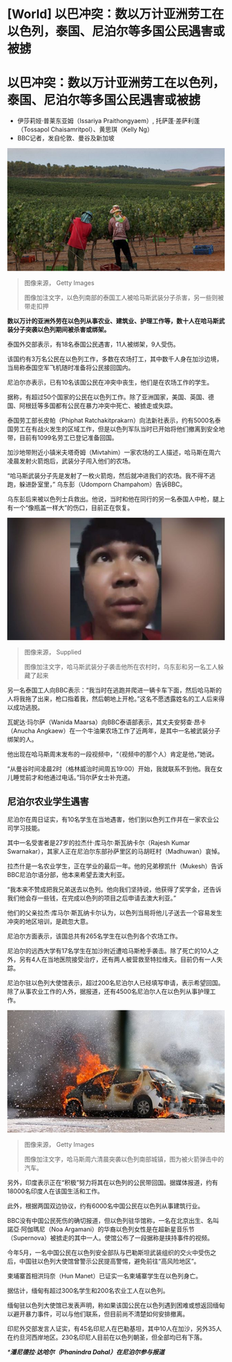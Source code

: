 # [World] 以巴冲突：数以万计亚洲劳工在以色列，泰国、尼泊尔等多国公民遇害或被掳

#  以巴冲突：数以万计亚洲劳工在以色列，泰国、尼泊尔等多国公民遇害或被掳

  * 伊莎莉娅·普莱东亚姆（Issariya Praithongyaem）, 托萨蓬·差萨利蓬（Tossapol Chaisamritpol）、黄思琪（Kelly Ng） 
  * BBC记者，发自伦敦、曼谷及新加坡 


![were](_131371423_gettyimages-841518402.jpg)

> 图像来源，  Getty Images
>
> 图像加注文字，以色列南部的泰国工人被哈马斯武装分子杀害，另一些则被带走扣押

**数以万计的亚洲外劳在以色列从事农业、建筑业、护理工作等，数十人在哈马斯武装分子突袭以色列期间被杀害或绑架。**

泰国外交部表示，有18名泰国公民遇害，11人被绑架，9人受伤。

该国约有3万名公民在以色列工作，多数在农场打工，其中数千人身在加沙边境，当局称泰国空军飞机随时准备将公民接回国内。

尼泊尔亦表示，已有10名该国公民在冲突中丧生，他们是在农场工作的学生。

据称，有超过50个国家的公民在以色列工作。除了亚洲国家，美国、英国、德国、阿根廷等多国都有公民在暴力冲突中死亡、被掳走或失踪。

泰国劳工部长皮帕（Phiphat Ratchakitprakarn）向法新社表示，约有5000名泰国劳工在有战火发生的区域工作，但是以色列军队当时已开始将他们撤离到安全地带，目前有1099名劳工已登记准备回国。

加沙地带附近小镇米夫塔奇姆（Mivtahim）一家农场的工人描述，哈马斯在周六凌晨发射火箭炮后，武装分子闯入他们的农场。

“哈马斯武装分子先是发射了一枚火箭炮，然后就冲进我们的农场。我不得不逃跑，躲进卧室里，” 乌东彭（Udomporn Champahom）告诉BBC。

乌东彭后来被以色列士兵救出。他说，当时和他在同行的另一名泰国人中枪，腿上有一个“像瓶盖一样大”的伤口，目前正在恢复。

![Thai worker Udomporn Champahom](_131369262_whatsubject.jpg)

> 图像来源，  Supplied
>
> 图像加注文字，哈马斯武装分子袭击他所在农村时，乌东彭和另一名工人躲藏了起来

另一名泰国工人向BBC表示：“我当时在逃跑并爬进一辆卡车下面，然后哈马斯的人将我拖了出来，枪口指着我，然后朝地上开枪。”这名不愿透露姓名的工人后来得以成功逃脱。

瓦妮达·玛尔萨（Wanida Maarsa）向BBC泰语部表示，其丈夫安努查·昂卡（Anucha Angkaew）在一个牛油果农场工作了近两年，是其中一名被武装分子绑架的人。

他出现在哈马斯周末发布的一段视频中，“（视频中的那个人）肯定是他，”她说。

“从曼谷时间凌晨2时（格林威治时间周五19:00）开始，我就联系不到他。我在女儿睡觉前才和他通过电话。”玛尔萨女士补充道。

##  尼泊尔农业学生遇害

尼泊尔在周日证实，有10名学生在当地遇害，他们到以色列工作并在一家农业公司学习技能。

其中一名受害者是27岁的拉杰什·库马尔·斯瓦纳卡尔（Rajesh Kumar Swarnakar），其家人正在尼泊尔东部孙萨里区的马胡旺村（Madhuwan）哀悼。

拉杰什是一名农业学生，正在学业的最后一年。他的兄弟穆凯什（Mukesh）告诉BBC尼泊尔语分部，他本来希望去澳大利亚。

“我本来不赞成把我兄弟送去以色列。他向我们坚持说，他获得了奖学金，还告诉我们他会存一些钱，在完成以色列的项目之后申请去澳大利亚。”

他们的父亲拉杰·库马尔·斯瓦纳卡尔认为，以色列当局将他儿子送去一个容易发生冲突的地区培训，是疏忽大意。

尼泊尔方面表示，该国总共有265名学生在以色列各个农场工作。

尼泊尔的远西大学有17名学生在加沙附近遭哈马斯枪手袭击。除了死亡的10人之外，另有4人在当地医院接受治疗，还有两人被营救至特拉维夫。目前仍有一人失踪。

尼泊尔驻以色列大使馆表示，超过200名尼泊尔人已经填写申请，表示希望回国。除了从事农业工作的人外，据报道，还有4500名尼泊尔人在以色列从事护理工作。

![A burning car in Ashkelon](_131369260_gettyimages-1711245488.jpg)

> 图像来源，  Getty Images
>
> 图像加注文字，哈马斯周六清晨突袭以色列南部城镇，图为被火箭弹击中的汽车。

另外，印度表示正在“积极”努力将其在以色列的公民带回国。据媒体报道，约有18000名印度人在该国生活和工作。

此外，根据两国双边协议，约有6000名中国公民在以色列从事建筑行业。

BBC没有中国公民死伤的确切报道，但以色列驻华馆称，一名在北京出生、名叫諾亞·阿伽瑪尼（Noa Argamani）的华裔以色列女性是在超新星音乐节（Supernova）被掳走的其中一人。使馆公布了一段据称是挟持事件的视频。

今年5月，一名中国公民在以色列安全部队与巴勒斯坦武装组织的交火中受伤之后，中国驻以色列大使馆曾警示公民提高警惕，避免前往“高风险地区”。

柬埔寨首相洪玛奈（Hun Manet）已证实一名柬埔寨学生在以色列身亡。

据估计，缅甸有超过300名学生和200名农业工人在以色列。

缅甸驻以色列大使馆已发表声明，称如果该国公民在以色列遇到困难或想返回缅甸以避开暴力事件，可以与他们联系，但目前尚不清楚如何安排撤离。

印尼外交部发言人证实，有45名印尼人在巴勒基坦，其中10人在加沙，另外35人在约旦河西岸地区。230名印尼人目前在以色列朝圣，但全部均已有下落。

_***潘尼德拉·达哈尔（Phanindra Dahal）在尼泊尔参与报道**_


